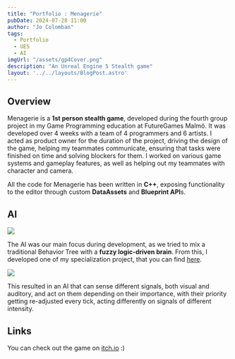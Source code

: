 ```yaml
---
title: "Portfolio : Menagerie"
pubDate: 2024-07-28 11:00
author: "Jo Colomban"
tags:
  - Portfolio
  - UE5
  - AI
imgUrl: "/assets/gp4Cover.png"
description: "An Unreal Engine 5 Stealth game"
layout: '../../layouts/BlogPost.astro'
---
```


## Overview



Menagerie is a **1st person stealth game**, developed during the fourth group project in my Game Programming education at FutureGames Malmö. It was developed over 4 weeks with a team of 4 programmers and 6 artists. I acted as product owner for the duration of the project, driving the design of the game, helping my teammates communicate, ensuring that tasks were finished on time and solving blockers for them. 
I worked on various game systems and gameplay features, as well as helping out my teammates with character and camera.

All the code for Menagerie has been written in **C++**, exposing functionality to the editor through custom **DataAssets** and **Blueprint API**s.


## AI
<img src="/assets/gp4AI.gif" class="hidden" />

The AI was our main focus during development, as we tried to mix a traditional Behavior Tree with a **fuzzy logic-driven brain**. From this, I developed one of my specialization project, that you can find [here](http://www.jocolomban.com/blog/portfolio-ai/).

<div class="flex flex-col lg:flex-row items-center lg:space-x-4 space-y-4 lg:space-y-0">
    <div class="w-full lg:w-2/3">
        <img src="/assets/gp4AI.gif" class="rounded-lg" />
    </div>
    <div class="w-full lg:w-1/3">
        <p class="text-justify">
           This resulted in an AI that can sense different signals, both visual and auditory, and act on them depending on their importance, with their priority getting re-adjusted every tick, acting differently on signals of different intensity.
        </p>
    </div>
</div>

## Links
You can check out the game on [itch.io](https://futuregames.itch.io/menagerie) :) 


